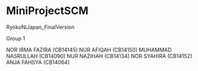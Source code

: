 # MiniProjectSCM
RyokoNiJapan_FinalVersion


Group 1
  
  NOR IRMA FAZIRA        (CB14145)
  NUR AFIQAH             (CB14150)
  MUHAMMAD NASRULLAH     (CB14090)
  NUR NAZIHAH            (CB14134)
  NOR SYAHIRA            (CB14152)
  ANJA FAHSYA            (CB14064)

  
 
